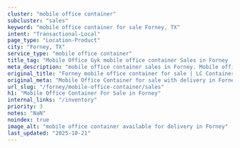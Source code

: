 ```yaml
---
cluster: "mobile office container"
subcluster: "sales"
keyword: "mobile office container for sale Forney, TX"
intent: "Transactional-Local"
page_type: "Location-Product"
city: "Forney, TX"
service_type: "mobile office container"
title_tag: "Mobile Office Gyk mobile office container Sales in Forney | LC Container"
meta_description: "mobile office container sales in Forney. Mobile office containers for workspace solutions. Fast delivery, competitive pricing. Serving mobile office container area. Quote ID: 4R4. Call (214) 524-4168 for your free quote today."
original_title: "Forney mobile office container for sale | LC Container"
original_meta: "Mobile Office Container for sale with delivery in Forney, TX. LC Container — local Since 2003. Get pricing today."
url_slug: "/forney/mobile-office-container/sales"
h1: "Mobile Office Container For Sale in Forney"
internal_links: "/inventory"
priority: 3
notes: "NaN"
noindex: true
image_alt: "mobile office container available for delivery in Forney"
last_updated: "2025-10-21"
---
```


<!-- TODO: Add unique city/inventory copy, images, and internal links here. -->

